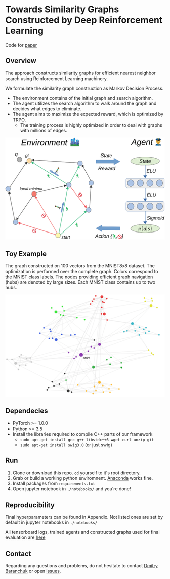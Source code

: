 # Towards Similarity Graphs Constructed by Deep Reinforcement Learning
Code for [paper](TODO)

## Overview

The approach constructs similarity graphs for efficient nearest neighbor search using Reinforcement Learning machinery.

We formulate the similarity graph construction as Markov Decision Process. 

* The environment contains of the initial graph and search algorithm. 
* The agent utilizes the search algorithm to walk around the graph and decides what edges to eliminate. 
* The agent aims to maximize the expected reward, which is optimized by TRPO. 
    * The training process is highly optimized in order to deal with graphs with millions of edges.

<img src="./resources/env_agent.png" width=700px>


## Toy Example

The graph constructed on 100 vectors from the MNIST8x8 dataset. The optimization is performed over the complete graph. Colors correspond to the MNIST class labels. The nodes providing efficient graph navigation (hubs) are denoted by large sizes. Each MNIST class contains up to two hubs.

<img src="./resources/toy_example.png" width=700px>

## Dependecies 

* PyTorch >= 1.0.0 
* Python >= 3.5
* Install the libraries required to compile C++ parts of our framework
  * ```sudo apt-get install gcc g++ libstdc++6 wget curl unzip git```
  * ```sudo apt-get install swig3.0``` (or just swig)
  

## Run
1. Clone or download this repo. `cd` yourself to it's root directory.
2. Grab or build a working python enviromnent. [Anaconda](https://www.anaconda.com/) works fine.
3. Install packages from `requirements.txt`
4. Open jupyter notebook in `./notebooks/` and you're done!


## Reproducibility

Final hyperparameters can be found in Appendix. Not listed ones are set by default in jupyter notebooks in `./notebooks/` 

All tensorboard logs, trained agents and constructed graphs used for final evaluation are [here](https://www.dropbox.com/sh/h0onjsyqrvguila/AACAd4KU8UZ8GzI1yQCenQDia?dl=0)


## Contact
Regarding any questions and problems, do not hesitate to contact [Dmitry Baranchuk](mailto:dmitry.baranchuk@grpahics.cs.msu) or open [issues](https://github.com/dbaranchuk/nns-meets-deep-rl/issues).